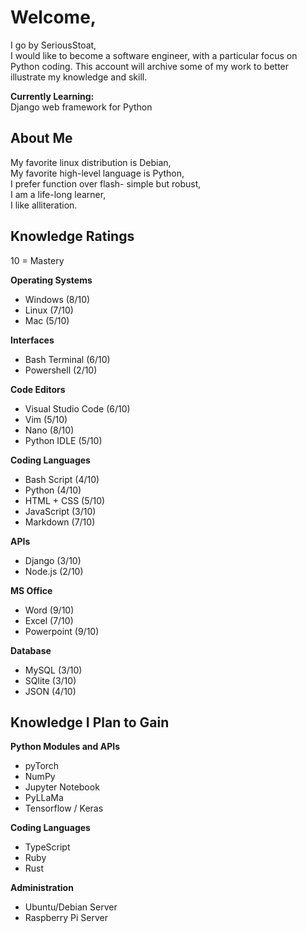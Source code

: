 # Welcome, 
I go by SeriousStoat,  
I would like to become a software engineer, with a particular focus on Python coding.
This account will archive some of my work to better illustrate my knowledge and skill.

**Currently Learning:**  
Django web framework for Python

## About Me
My favorite linux distribution is Debian,  
My favorite high-level language is Python,  
I prefer function over flash- simple but robust,  
I am a life-long learner,  
I like alliteration.

## Knowledge Ratings
10 = Mastery

**Operating Systems**
- Windows (8/10)
- Linux (7/10)
- Mac (5/10)

**Interfaces**
- Bash Terminal (6/10)
- Powershell (2/10)

**Code Editors**
- Visual Studio Code (6/10)
- Vim (5/10)
- Nano (8/10)
- Python IDLE (5/10)

**Coding Languages**
- Bash Script (4/10)
- Python (4/10)
- HTML + CSS (5/10)
- JavaScript (3/10)
- Markdown (7/10)

**APIs**
- Django (3/10)
- Node.js (2/10)

**MS Office**
- Word (9/10)
- Excel (7/10)
- Powerpoint (9/10)

**Database**
- MySQL (3/10)
- SQlite (3/10)
- JSON (4/10)

## Knowledge I Plan to Gain
**Python Modules and APIs**
- pyTorch
- NumPy
- Jupyter Notebook
- PyLLaMa
- Tensorflow / Keras

**Coding Languages**
- TypeScript
- Ruby
- Rust

**Administration**
- Ubuntu/Debian Server
- Raspberry Pi Server
